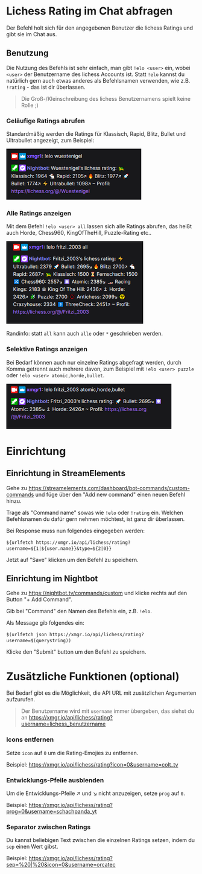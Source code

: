 # Lichess Rating im Chat abfragen

Der Befehl holt sich für den angegebenen Benutzer die lichess Ratings und gibt sie im Chat aus.

## Benutzung

Die Nutzung des Befehls ist sehr einfach, man gibt `!elo <user>` ein, wobei `<user>` der Benutzername des lichess
Accounts ist. Statt `!elo` kannst du natürlich gern auch etwas anderes als Befehlsnamen verwenden, wie z.B. `!rating` -
das ist dir überlassen.

> Die Groß-/Kleinschreibung des lichess Benutzernamens spielt keine Rolle ;)

### Geläufige Ratings abrufen

Standardmäßig werden die Ratings für Klassisch, Rapid, Blitz, Bullet und Ultrabullet angezeigt, zum Beispiel:

![Standard ratings](../images/elo-default.png)

### Alle Ratings anzeigen

Mit dem Befehl `!elo <user> all` lassen sich alle Ratings abrufen, das heißt auch Horde, Chess960, KingOfTheHill,
Puzzle-Rating etc..

![Alle Ratings](../images/elo-all-ratings.png)

Randinfo: statt `all` kann auch `alle` oder `*` geschrieben werden.

### Selektive Ratings anzeigen

Bei Bedarf können auch nur einzelne Ratings abgefragt werden, durch Komma getrennt auch mehrere davon, zum Beispiel
mit `!elo <user> puzzle` oder `!elo <user> atomic,horde,bullet`.

![Selektive Ratings](../images/elo-selektiv.png)

# Einrichtung

## Einrichtung in StreamElements

Gehe zu https://streamelements.com/dashboard/bot-commands/custom-commands und füge über den "Add new command" einen
neuen Befehl hinzu.

Trage als "Command name" sowas wie `!elo` oder `!rating` ein. Welchen Befehlsnamen du dafür gern nehmen möchtest, ist
ganz dir überlassen.

Bei Response muss nun folgendes eingegeben werden:

```
${urlfetch https://xmgr.io/api/lichess/rating?username=${1|${user.name}}&type=${2|0}}
```

Jetzt auf "Save" klicken um den Befehl zu speichern.

## Einrichtung im Nightbot

Gehe zu https://nightbot.tv/commands/custom und klicke rechts auf den Button
"+ Add Command".

Gib bei "Command" den Namen des Befehls ein, z.B. `!elo`.

Als Message gib folgendes ein:

```
$(urlfetch json https://xmgr.io/api/lichess/rating?username=$(querystring))
```

Klicke den "Submit" button um den Befehl zu speichern.

# Zusätzliche Funktionen (optional)

Bei Bedarf gibt es die Möglichkeit, die API URL mit zusätzlichen Argumenten aufzurufen.

> Der Benutzername wird mit `username` immer übergeben, das siehst du
> an https://xmgr.io/api/lichess/rating?username=lichess_benutzername

### Icons entfernen

Setze `icon` auf `0` um die Rating-Emojies zu entfernen.

Beispiel: https://xmgr.io/api/lichess/rating?icon=0&username=colt_tv

### Entwicklungs-Pfeile ausblenden

Um die Entwicklungs-Pfeile ↗ und ↘ nicht anzuzeigen, setze `prog` auf `0`.

Beispiel: https://xmgr.io/api/lichess/rating?prog=0&username=schachpanda_yt

### Separator zwischen Ratings

Du kannst beliebigen Text zwischen die einzelnen Ratings setzen, indem du `sep` einen Wert gibst.

Beispiel: https://xmgr.io/api/lichess/rating?sep=%20|%20&icon=0&username=orcatec